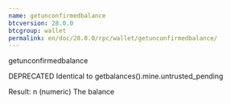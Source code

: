 ```yaml
---
name: getunconfirmedbalance
btcversion: 28.0.0
btcgroup: wallet
permalink: en/doc/28.0.0/rpc/wallet/getunconfirmedbalance/
---
```


getunconfirmedbalance

DEPRECATED
Identical to getbalances().mine.untrusted_pending

Result:
n    (numeric) The balance


